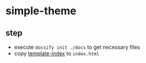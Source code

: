 # simple-theme

## step

- execute `docsify init ./docs` to get necessary files
- copy [template-index](/blog/docsify/template/simple/index.md) to `index.html`
